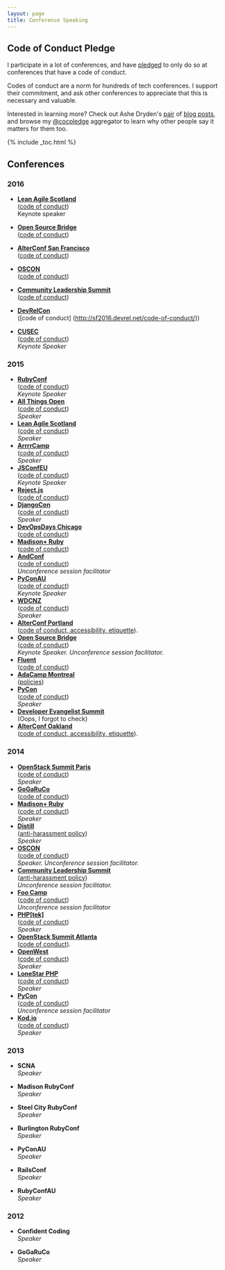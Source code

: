 ```yaml
---
layout: page
title: Conference Speaking
---
```


## Code of Conduct Pledge

I participate in a lot of conferences, and have <a href="https://twitter.com/cczona/status/380202566040027136">pledged</a> to only do so at conferences that have a code of conduct.

Codes of conduct are a norm for hundreds of tech conferences. I support their commitment, and ask other conferences to appreciate that this is necessary and valuable. 

Interested in learning more? Check out Ashe Dryden's <a href="http://www.ashedryden.com/blog/a-year-in-codes-of-conduct-at-tech-confs">pair</a> of <a href="http://www.ashedryden.com/blog/codes-of-conduct-101-faq">blog posts</a>, and browse my <a href="https://twitter.com/cocpledge">@cocpledge</a> aggregator to learn why other people say it matters for them too.


{% include _toc.html %}

## Conferences

### 2016

* **[Lean Agile Scotland](http://leanagile.scot)**<br>([code of conduct](http://leanagile.scot/code-of-conduct/))<br>Keynote speaker

* **[Open Source Bridge](http://opensourcebridge.org/)**<br>([code of conduct](http://opensourcebridge.org/about/code-of-conduct/))

* **[AlterConf San Francisco](http://www.alterconf.com/)**<br>([code of conduct](http://www.alterconf.com/code-of-conduct))

* **[OSCON](http://conferences.oreilly.com/oscon/open-source-us)**<br>([code of conduct](http://www.oreilly.com/conferences/code-of-conduct.html))

* **[Community Leadership Summit](http://www.communityleadershipsummit.com/)**<br>([code of conduct](http://www.communityleadershipsummit.com/about/harassment/))

* **[DevRelCon](http://sf2016.devrel.net/)** <br> ([code of conduct]
(http://sf2016.devrel.net/code-of-conduct/))

* **[CUSEC](http://2016.cusec.net/)**<br />([code of conduct](http://2016.cusec.net/coc.html))<br />*Keynote Speaker*


### 2015
<ul>
<li>
<strong><a href="http://rubyconf.org/">RubyConf</a></strong><br />
(<a href="http://rubyconf.org/policies">code of conduct</a>)<br />
<em>Keynote Speaker</em>
</li>
<li>
<strong><a href="http://allthingsopen.org/">All Things Open</a></strong><br />
(<a href="http://allthingsopen.org/code-of-conduct/">code of conduct</a>)<br />
<em>Speaker</em>
</li>
<li>
<strong><a href="http://www.leanagilescotland.com/">Lean Agile Scotland</a></strong><br />
(<a href="http://www.leanagilescotland.com/code_of_conduct">code of conduct</a>)<br />
<em>Speaker</em>
</li>
<li>
<strong><a href="arrrrcamp.be">ArrrrCamp</a></strong><br />
(<a href="http://2015.arrrrcamp.be/coc/">code of conduct</a>)<br />
<em>Speaker</em>
</li>
<li>
<strong><a href="http://2015.jsconf.eu">JSConfEU</a></strong><br />
(<a href="http://2015.jsconf.eu/code-of-conduct">code of conduct</a>)<br />
<em>Keynote Speaker</em>
</li>
<li>
<strong><a href="rejectjs.org">Reject.js</a></strong><br />
(<a href="http://rejectjs.org/#code_of_conduct">code of conduct</a>)
</li>
<li>
<strong><a href="https://2015.djangocon.us/">DjangoCon</a></strong><br />
(<a href="https://2015.djangocon.us/code_of_conduct/">code of conduct</a>)<br />
<em>Speaker</em>
</li>
<li>
<strong><a href="http://www.devopsdays.org/events/2015-chicago/">DevOpsDays Chicago</a></strong><br />
(<a href="http://www.devopsdays.org/events/2015-chicago/conduct/">code of conduct</a>)
</li>
<li>
<strong><a href="madisonpl.us/ruby/">Madison+ Ruby</a></strong><br />
(<a href="http://madisonpl.us/ruby/code-conduct/">code of conduct</a>)
</li>
<li>
<strong><a href="https://www.andconf.io/">AndConf</a></strong><br />
(<a href="https://www.andconf.io/code_of_conduct">code of conduct</a>)<br />
<em>Unconference session facilitator</em>
</li>
<li>
<strong><a href="http://2015.pycon-au.org/">PyConAU</a></strong><br />
(<a href="http://2015.pycon-au.org/register/code_of_conduct">code of conduct</a>)<br />
<em>Keynote Speaker</em>
</li>
<li>
<strong><a href="http://wdcnz.com/">WDCNZ</a></strong><br />
(<a href="http://wdcnz.com/downloads/WDCNZ%20Code%20of%20Conduct%20_%20T&C's.pdf">code of conduct</a>)<br />
<em>Speaker</em>
</li>
<li>
<strong><a href="http://www.alterconf.com/sessions/portland-or">AlterConf Portland</a></strong><br />
(<a href="http://www.alterconf.com/code-of-conduct">code of conduct, accessibility, etiquette</a>).
</li>
<li>
<strong><a href="http://opensourcebridge.org/">Open Source Bridge</a></strong><br />
(<a href="http://opensourcebridge.org/about/code-of-conduct/">code of conduct</a>)<br />
<em>Keynote Speaker. Unconference session facilitator.</em>
</li>
<li>
<strong><a href="http://fluentconf.com/javascript-html-2015">Fluent</a></strong><br />(<a href="http://www.oreilly.com/conferences/code-of-conduct.html">code of conduct</a>)
</li>
<li>
<strong><a href="http://montreal.adacamp.org/">AdaCamp Montreal</a>
</strong><br />
(<a href="http://montreal.adacamp.org/policies/">policies</a>)
</li>
<li>
<strong><a href="http://us.pycon.org/2015">PyCon</a>
</strong><br />
(<a href="http://us.pycon.org/2015/about/code-of-conduct/">code of conduct</a>)<br />
<em>Speaker</em>
</li>
<li>
<strong><a href="https://www.eventbrite.com/event/13540462889">Developer Evangelist Summit</a></strong><br />
(Oops, I forgot to check)
</li>
<li>
<strong><a href="http://www.alterconf.com/sessions/sfoakland-ca">AlterConf Oakland</a></strong><br />
(<a href="http://www.alterconf.com/code-of-conduct">code of conduct, accessibility, etiquette</a>).
</li>
</ul>

### 2014
<ul>
<li>
<strong><a href="https://www.openstack.org/summit/openstack-paris-summit-2014/">OpenStack Summit Paris</a></strong><br />
(<a href="https://www.openstack.org/summit/openstack-paris-summit-2014/code-of-conduct/">code of conduct</a>)<br />
<em>Speaker</em>
</li>
<li>
<strong><a href="http://gogaruco.com/">GoGaRuCo</a></strong><br />
(<a href="http://gogaruco.com/about/">code of conduct</a>)
</li>
<li>
<strong><a href="http://madisonpl.us/ruby/">Madison+ Ruby</a></strong><br />
(<a href="http://madisonpl.us/ruby/code-conduct/">code of conduct</a>)<br />
<em>Speaker</em>
</li>
<li>
<strong><a href="https://distill.engineyard.com/">Distill</a></strong><br />
(<a href="https://www.engineyard.com/community/anti-harassment-statement">anti-harassment policy</a>)<br />
<em>Speaker</em>
</li>
<li>
<strong><a href="http://www.oscon.com/oscon2014">OSCON</a></strong><br />
(<a href="http://oreilly.com/conferences/code-of-conduct.html">code of conduct</a>)<br />
<em>Speaker. Unconference session facilitator.</em>
</li>
<li>
<strong><a href="http://www.communityleadershipsummit.com">Community Leadership Summit</a></strong><br />
(<a href="http://www.communityleadershipsummit.com/about/harassment/">anti-harassment policy</a>)<br />
<em>Unconference session facilitator.</em>
</li>
<li>
<strong><a href="http://radar.oreilly.com/2014/07/signals-from-foo-camp-2014.html">Foo Camp</a> </strong><br />
(<a href="http://www.oreilly.com/conferences/code-of-conduct.html">code of conduct</a>)<br />
<em>Unconference session facilitator</em>
</li>
<li>
<strong><a href="http://www.phparch.com">PHP[tek]</a></strong><br />
(<a href="http://www.phparch.com/policies/code-of-conduct/">code of conduct</a>)<br />
<em>Speaker</em>
</li>
<li>
<strong><a href="https://www.openstack.org/summit/openstack-summit-atlanta-2014/">OpenStack Summit Atlanta</a></strong><br />
(<a href="https://www.openstack.org/summit/openstack-summit-atlanta-2014/the-openstack-summit-code-of-conduct/">code of conduct</a>).
</li>
<li>
<strong><a href="http://www.openwest.org/">OpenWest</a></strong><br />
(<a href="http://www.openwest.org/code-of-conduct/">code of conduct</a>)<br />
<em>Speaker</em>
</li>
<li>
<strong><a href="http://lonestarphp.com">LoneStar PHP</a></strong><br />
(<a href="http://lonestarphp.com/code-of-conduct">code of conduct</a>)<br />
<em>Speaker</em>
</li>
<li>
<strong><a href="https://us.pycon.org/2014/">PyCon</a></strong><br />
(<a href="https://us.pycon.org/2014/about/code-of-conduct/">code of conduct</a>)<br />
<em>Unconference session facilitator</em>
</li>
<li>
<strong><a href="http://linz.kod.io/">Kod.io</a></strong><br />
(<a href="http://linz.kod.io/">code of conduct</a>)<br />
<em>Speaker</em>
</li>
</ul>

### 2013
* **SCNA**<br><em>Speaker</em>

* **Madison RubyConf**<br><em>Speaker</em>

* **Steel City RubyConf**<br><em>Speaker</em>

* **Burlington RubyConf**<br><em>Speaker</em>

* **PyConAU**<br><em>Speaker</em>

* **RailsConf**<br><em>Speaker</em>

* **RubyConfAU**<br><em>Speaker</em>


### 2012

* **Confident Coding**<br><em>Speaker</em>

* **GoGaRuCo**<br><em>Speaker</em>
